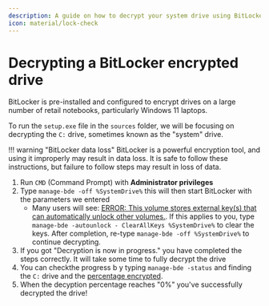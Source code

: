 ```yaml
---
description: A guide on how to decrypt your system drive using BitLocker
icon: material/lock-check
---
```


# Decrypting a BitLocker encrypted drive

BitLocker is pre-installed and configured to encrypt drives on a large number of retail notebooks, particularly Windows 11 laptops.

To run the `setup.exe` file in the `sources` folder, we will be focusing on decrypting the `C:` drive, sometimes known as the "system" drive.

!!! warning "BitLocker data loss"
    BitLocker is a powerful encryption tool, and using it improperly may result in data loss. It is safe to follow these instructions, but failure to follow steps may result in loss of data.

1. Run `CMD` (Command Prompt) with **Administrator privileges**
2. Type `manage-bde -off %SystemDrive%` this will then start BitLocker with the parameters we entered
    - Many users will see: [ERROR: This volume stores external key(s) that can automatically unlock other volumes.](../../assets/images/bitlocker-error-decrypting.jpg). If this applies to you, type `manage-bde -autounlock - ClearAllKeys %SystemDrive%` to clear the keys. After completion, re-type `manage-bde -off %SystemDrive%` to continue decrypting.
3. If you got "Decryption is now in progress." you have completed the steps correctly. It will take some time to fully decrypt the drive
4. You can checkthe progress b
y typing `manage-bde -status` and finding the `C:` drive and the [percentage encrypted](../../assets/images/bitlocker-decryption-progress.png).
5. When the decyption percentage reaches "0%" you've successfully decrypted the drive!
